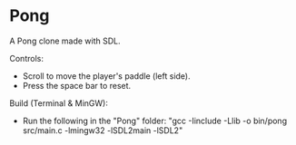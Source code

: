 # Pong
A Pong clone made with SDL. 

Controls:
- Scroll to move the player's paddle (left side).
- Press the space bar to reset.

Build (Terminal & MinGW):
- Run the following in the "Pong" folder: "gcc -Iinclude -Llib -o bin/pong src/main.c -lmingw32 -lSDL2main -lSDL2"

